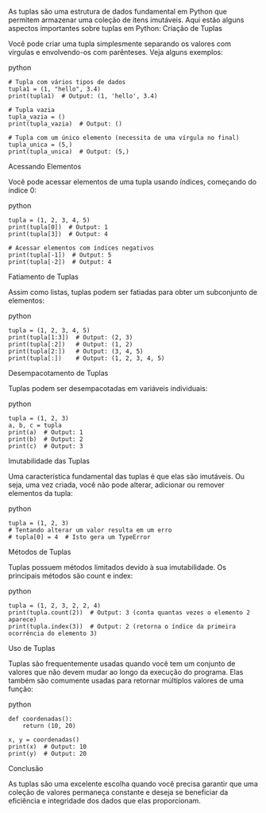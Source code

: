 As tuplas são uma estrutura de dados fundamental em Python que permitem armazenar uma coleção de itens imutáveis. Aqui estão alguns aspectos importantes sobre tuplas em Python:
Criação de Tuplas

Você pode criar uma tupla simplesmente separando os valores com vírgulas e envolvendo-os com parênteses. Veja alguns exemplos:

python

    # Tupla com vários tipos de dados
    tupla1 = (1, "hello", 3.4)
    print(tupla1)  # Output: (1, 'hello', 3.4)

    # Tupla vazia
    tupla_vazia = ()
    print(tupla_vazia)  # Output: ()

    # Tupla com um único elemento (necessita de uma vírgula no final)
    tupla_unica = (5,)
    print(tupla_unica)  # Output: (5,)

Acessando Elementos

Você pode acessar elementos de uma tupla usando índices, começando do índice 0:

python

    tupla = (1, 2, 3, 4, 5)
    print(tupla[0])  # Output: 1
    print(tupla[3])  # Output: 4

    # Acessar elementos com índices negativos
    print(tupla[-1])  # Output: 5
    print(tupla[-2])  # Output: 4

Fatiamento de Tuplas

Assim como listas, tuplas podem ser fatiadas para obter um subconjunto de elementos:

python

    tupla = (1, 2, 3, 4, 5)
    print(tupla[1:3])  # Output: (2, 3)
    print(tupla[:2])   # Output: (1, 2)
    print(tupla[2:])   # Output: (3, 4, 5)
    print(tupla[:])    # Output: (1, 2, 3, 4, 5)

Desempacotamento de Tuplas

Tuplas podem ser desempacotadas em variáveis individuais:

python

    tupla = (1, 2, 3)
    a, b, c = tupla
    print(a)  # Output: 1
    print(b)  # Output: 2
    print(c)  # Output: 3

Imutabilidade das Tuplas

Uma característica fundamental das tuplas é que elas são imutáveis. Ou seja, uma vez criada, você não pode alterar, adicionar ou remover elementos da tupla:

python

    tupla = (1, 2, 3)
    # Tentando alterar um valor resulta em um erro
    # tupla[0] = 4  # Isto gera um TypeError

Métodos de Tuplas

Tuplas possuem métodos limitados devido à sua imutabilidade. Os principais métodos são count e index:

python

    tupla = (1, 2, 3, 2, 2, 4)
    print(tupla.count(2))  # Output: 3 (conta quantas vezes o elemento 2 aparece)
    print(tupla.index(3))  # Output: 2 (retorna o índice da primeira ocorrência do elemento 3)

Uso de Tuplas

Tuplas são frequentemente usadas quando você tem um conjunto de valores que não devem mudar ao longo da execução do programa. Elas também são comumente usadas para retornar múltiplos valores de uma função:

python

    def coordenadas():
        return (10, 20)

    x, y = coordenadas()
    print(x)  # Output: 10
    print(y)  # Output: 20

Conclusão

As tuplas são uma excelente escolha quando você precisa garantir que uma coleção de valores permaneça constante e deseja se beneficiar da eficiência e integridade dos dados que elas proporcionam.